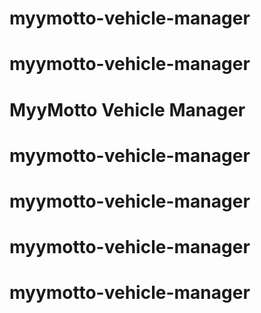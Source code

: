 # myymotto-vehicle-manager
# myymotto-vehicle-manager
# MyyMotto Vehicle Manager
# myymotto-vehicle-manager
# myymotto-vehicle-manager
# myymotto-vehicle-manager
# myymotto-vehicle-manager
